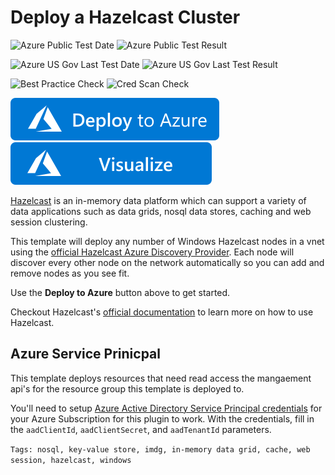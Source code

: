 # Deploy a Hazelcast Cluster

![Azure Public Test Date](https://azurequickstartsservice.blob.core.windows.net/badges/hazelcast-windows-vm-cluster/PublicLastTestDate.svg)
![Azure Public Test Result](https://azurequickstartsservice.blob.core.windows.net/badges/hazelcast-windows-vm-cluster/PublicDeployment.svg)

![Azure US Gov Last Test Date](https://azurequickstartsservice.blob.core.windows.net/badges/hazelcast-windows-vm-cluster/FairfaxLastTestDate.svg)
![Azure US Gov Last Test Result](https://azurequickstartsservice.blob.core.windows.net/badges/hazelcast-windows-vm-cluster/FairfaxDeployment.svg)

![Best Practice Check](https://azurequickstartsservice.blob.core.windows.net/badges/hazelcast-windows-vm-cluster/BestPracticeResult.svg)
![Cred Scan Check](https://azurequickstartsservice.blob.core.windows.net/badges/hazelcast-windows-vm-cluster/CredScanResult.svg)

[![Deploy To Azure](https://raw.githubusercontent.com/Azure/azure-quickstart-templates/master/1-CONTRIBUTION-GUIDE/images/deploytoazure.svg?sanitize=true)](https://portal.azure.com/#create/Microsoft.Template/uri/https%3A%2F%2Fraw.githubusercontent.com%2FAzure%2Fazure-quickstart-templates%2Fmaster%2Fhazelcast-windows-vm-cluster%2Fazuredeploy.json)  [![Visualize](https://raw.githubusercontent.com/Azure/azure-quickstart-templates/master/1-CONTRIBUTION-GUIDE/images/visualizebutton.svg?sanitize=true)](http://armviz.io/#/?load=https%3A%2F%2Fraw.githubusercontent.com%2FAzure%2Fazure-quickstart-templates%2Fmaster%2Fhazelcast-windows-vm-cluster%2Fazuredeploy.json)



[Hazelcast](https://hazelcast.com) is an in-memory data platform which can support a variety of data applications such as data grids, nosql data stores, caching and web session clustering.

This template will deploy any number of Windows Hazelcast nodes in a vnet using the [official Hazelcast Azure Discovery Provider](https://github.com/hazelcast/hazelcast-azure). Each node will discover every other node on the network automatically so you can add and remove nodes as you see fit.

Use the **Deploy to Azure** button above to get started.

Checkout Hazelcast's [official documentation](http://hazelcast.org/documentation/) to learn more on how to use Hazelcast.

## Azure Service Prinicpal

This template deploys resources that need read access the mangaement api's for the resource group this template is deployed to.

You'll need to setup [Azure Active Directory Service Principal credentials](https://azure.microsoft.com/en-us/documentation/articles/resource-group-create-service-principal-portal/) for your Azure Subscription for this plugin to work. With the credentials, fill in the `aadClientId`, `aadClientSecret`, and `aadTenantId` parameters.

`Tags: nosql, key-value store, imdg, in-memory data grid, cache, web session, hazelcast, windows`


